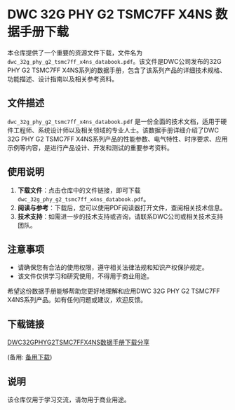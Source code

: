 # DWC 32G PHY G2 TSMC7FF X4NS 数据手册下载

本仓库提供了一个重要的资源文件下载，文件名为 `dwc_32g_phy_g2_tsmc7ff_x4ns_databook.pdf`。该文件是DWC公司发布的32G PHY G2 TSMC7FF X4NS系列的数据手册，包含了该系列产品的详细技术规格、功能描述、设计指南以及相关参考资料。

## 文件描述

`dwc_32g_phy_g2_tsmc7ff_x4ns_databook.pdf` 是一份全面的技术文档，适用于硬件工程师、系统设计师以及相关领域的专业人士。该数据手册详细介绍了DWC 32G PHY G2 TSMC7FF X4NS系列产品的性能参数、电气特性、时序要求、应用示例等内容，是进行产品设计、开发和测试的重要参考资料。

## 使用说明

1. **下载文件**：点击仓库中的文件链接，即可下载 `dwc_32g_phy_g2_tsmc7ff_x4ns_databook.pdf`。
2. **阅读与参考**：下载后，您可以使用PDF阅读器打开文件，查阅相关技术信息。
3. **技术支持**：如需进一步的技术支持或咨询，请联系DWC公司或相关技术支持团队。

## 注意事项

- 请确保您有合法的使用权限，遵守相关法律法规和知识产权保护规定。
- 该文件仅供学习和研究使用，不得用于商业用途。

希望这份数据手册能够帮助您更好地理解和应用DWC 32G PHY G2 TSMC7FF X4NS系列产品。如有任何问题或建议，欢迎反馈。

## 下载链接
[DWC32GPHYG2TSMC7FFX4NS数据手册下载分享](https://pan.quark.cn/s/8579cab2e455) 

(备用: [备用下载](https://pan.baidu.com/s/1JOsoqvlAuMD3zbTTtf7c2w?pwd=1234))

## 说明

该仓库仅用于学习交流，请勿用于商业用途。
